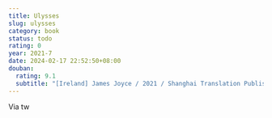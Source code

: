```yaml
---
title: Ulysses
slug: ulysses
category: book
status: todo
rating: 0
year: 2021-7
date: 2024-02-17 22:52:50+08:00
douban:
  rating: 9.1
  subtitle: "[Ireland] James Joyce / 2021 / Shanghai Translation Publishing House"
---
```


Via tw

